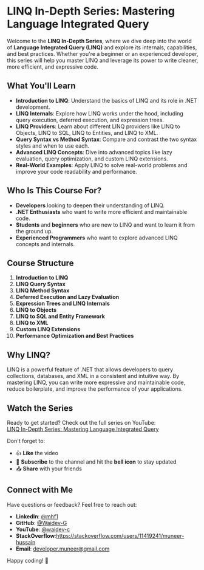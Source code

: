 # LINQ In-Depth Series: Mastering Language Integrated Query

Welcome to the **LINQ In-Depth Series**, where we dive deep into the world of **Language Integrated Query (LINQ)** and explore its internals, capabilities, and best practices. Whether you're a beginner or an experienced developer, this series will help you master LINQ and leverage its power to write cleaner, more efficient, and expressive code.

## What You'll Learn

- **Introduction to LINQ**: Understand the basics of LINQ and its role in .NET development.
- **LINQ Internals**: Explore how LINQ works under the hood, including query execution, deferred execution, and expression trees.
- **LINQ Providers**: Learn about different LINQ providers like LINQ to Objects, LINQ to SQL, LINQ to Entities, and LINQ to XML.
- **Query Syntax vs Method Syntax**: Compare and contrast the two syntax styles and when to use each.
- **Advanced LINQ Concepts**: Dive into advanced topics like lazy evaluation, query optimization, and custom LINQ extensions.
- **Real-World Examples**: Apply LINQ to solve real-world problems and improve your code readability and performance.

## Who Is This Course For?

- **Developers** looking to deepen their understanding of LINQ.
- **.NET Enthusiasts** who want to write more efficient and maintainable code.
- **Students** and **beginners** who are new to LINQ and want to learn it from the ground up.
- **Experienced Programmers** who want to explore advanced LINQ concepts and internals.

## Course Structure

1. **Introduction to LINQ**
2. **LINQ Query Syntax**
3. **LINQ Method Syntax**
4. **Deferred Execution and Lazy Evaluation**
5. **Expression Trees and LINQ Internals**
6. **LINQ to Objects**
7. **LINQ to SQL and Entity Framework**
8. **LINQ to XML**
9. **Custom LINQ Extensions**
10. **Performance Optimization and Best Practices**

## Why LINQ?

LINQ is a powerful feature of .NET that allows developers to query collections, databases, and XML in a consistent and intuitive way. By mastering LINQ, you can write more expressive and maintainable code, reduce boilerplate, and improve the performance of your applications.

## Watch the Series

Ready to get started? Check out the full series on YouTube:  
[LINQ In-Depth Series: Mastering Language Integrated Query](https://www.youtube.com/@Muneer_Hussain_Waidev)

Don't forget to:  
- 👍 **Like** the video  
- 🔔 **Subscribe** to the channel and hit the **bell icon** to stay updated  
- 📤 **Share** with your friends  
## Connect with Me

Have questions or feedback? Feel free to reach out:  
- **LinkedIn**: [@mhf1](https://www.linkedin.com/in/mhf1/)  
- **GitHub**: [@Waidev-G](https://github.com/@Waidev-G)
- **YouTube**: [@waidev-c](https://youtube.com/@waidev-c)
- **StackOverflow**:https://stackoverflow.com/users/11419241/muneer-hussain 
- **Email**: developer.muneer@gmail.com 

Happy coding! 🚀
